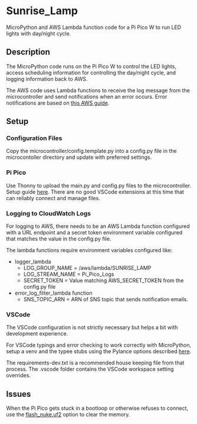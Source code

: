 # Sunrise_Lamp

MicroPython and AWS Lambda function code for a Pi Pico W to run LED lights with day/night cycle.

## Description

The MicroPython code runs on the Pi Pico W to control the LED lights, access scheduling information for controlling the day/night cycle, and logging information back to AWS.

The AWS code uses Lambda functions to receive the log message from the microcontroller and send notifications when an error occurs. Error notifications are based on [this AWS guide](https://aws.amazon.com/blogs/mt/get-notified-specific-lambda-function-error-patterns-using-cloudwatch/).

## Setup

### Configuration Files

Copy the microcontroller/config.template.py into a config.py file in the microcontoller directory and update with preferred settings.

### Pi Pico

Use Thonny to upload the main.py and config.py files to the microcontroller. Setup guide [here](https://projects.raspberrypi.org/en/projects/getting-started-with-the-pico/2). There are no good VSCode extensions at this time that can reliably connect and manage files.

### Logging to CloudWatch Logs

For logging to AWS, there needs to be an AWS Lambda function configured with a URL endpoint and a secret token environment variable configured that matches the value in the config.py file.

The lambda functions require environment variables configured like:

-   logger_lambda
    -   LOG_GROUP_NAME = /aws/lambda/SUNRISE_LAMP
    -   LOG_STREAM_NAME = Pi_Pico_Logs
    -   SECRET_TOKEN = Value matching AWS_SECRET_TOKEN from the config.py file
-   error_log_filter_lambda function
    -   SNS_TOPIC_ARN = ARN of SNS topic that sends notification emails.

### VSCode

The VSCode configuration is not strictly necessary but helps a bit with development experience.

For VSCode typings and error checking to work correctly with MicroPython, setup a venv and the typee stubs using the Pylance options described [here](https://micropython-stubs.readthedocs.io/en/main/index.html).

The requirements-dev.txt is a recommended house keeping file from that process. The .vscode folder contains the VSCode workspace setting overrides.

## Issues

When the Pi Pico gets stuck in a bootloop or otherwise refuses to connect, use the [flash_nuke.uf2](https://www.raspberrypi.com/documentation/microcontrollers/pico-series.html#resetting-flash-memory) option to clear the memory.
